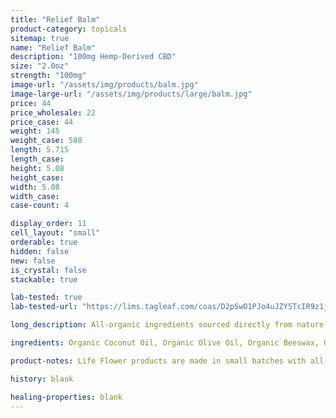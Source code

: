 ```yaml
---
title: "Relief Balm"
product-category: topicals
sitemap: true
name: "Relief Balm"
description: "100mg Hemp-Derived CBD"
size: "2.0oz"
strength: "100mg"
image-url: "/assets/img/products/balm.jpg"
image-large-url: "/assets/img/products/large/balm.jpg"
price: 44
price_wholesale: 22
price_case: 44
weight: 145
weight_case: 580
length: 5.715
length_case:
height: 5.08
height_case:
width: 5.08
width_case:
case-count: 4

display_order: 11
cell_layout: "small"
orderable: true
hidden: false
new: false
is_crystal: false
stackable: true

lab-tested: true
lab-tested-url: "https://lims.tagleaf.com/coas/D2pSwO1PJo4uJZY5TcIR9z1jPMV5yds797yd7AyGLj6Rr1jR1w"

long_description: All-organic ingredients sourced directly from nature to ease aches, pains, burns, and scars. Coconut oil and olive oil work by nourishing the skin while the anti-inflammatory properties of beeswax, shea butter, lavender and eucalyptus essential oils relieve the muscles.

ingredients: Organic Coconut Oil, Organic Olive Oil, Organic Beeswax, Unrefined Fair-Trade Cocoa & Shea Butters, Arnica-Infused Sunflower Oil, Organic Sunflower Lecithin, Organic Hemp-Derived Cannabidiol Isolate, Lavender, Eucalyptus & Copaiba Essential Oils

product-notes: Life Flower products are made in small batches with all-natural and boutique ingredients. Orders are processed and ship within 14 business days. Please allow additional time for&nbsp;delivery.

history: blank

healing-properties: blank
---
```

